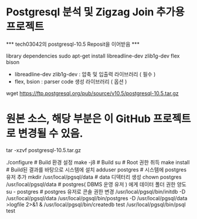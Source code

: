 # Postgresql 분석 및 Zigzag Join 추가용 프로젝트

*** tech03042의 postgresql-10.5 Reposit을 이어받음 ***


library dependencies
sudo apt-get install libreadline-dev zlib1g-dev flex bison
- libreadline-dev zlib1g-dev : 압축 및 입출력 라이브러리 ( 필수 )
- flex, bsion : parser code 생성 라이브러리 ( 옵션 )

wget https://ftp.postgresql.org/pub/source/v10.5/postgresql-10.5.tar.gz
# 원본 소스, 해당 부분은 이 GitHub 프로젝트로 변경될 수 있음.
tar -xzvf postgresql-10.5.tar.gz

./configure # Build 환경 설정
make -j8 # Build
su # Root 권한 취득
make install # Build된 결과를 바탕으로 시스템에 설치
adduser postgres # 시스템에 postgres 유저 추가
mkdir /usr/local/pgsql/data # data 디덱터리 생성
chown postgres /usr/local/pgsql/data # postgres( DBMS 운영 유저 ) 에게 데이터 폴더 권한 양도
su - postgres # postgres 유저로 콘솔 권한 변경
/usr/local/pgsql/bin/initdb -D /usr/local/pgsql/data
/usr/local/pgsql/bin/postgres -D /usr/local/pgsql/data >logfile 2>&1 &
/usr/local/pgsql/bin/createdb test
/usr/local/pgsql/bin/psql test




